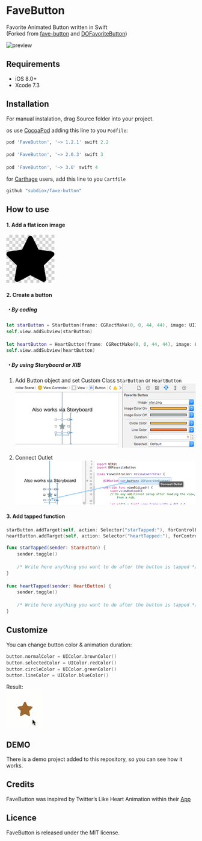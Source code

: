 # FaveButton
Favorite Animated Button written in Swift  
(Forked from [fave-button](https://github.com/xhamr/yosei-yamagishi/fave-button) and [DOFavoriteButton](https://github.com/okmr-d/DOFavoriteButton))

![preview](https://github.com/xhamr/fave-button/blob/master/fave-button1.gif)


## Requirements

- iOS 8.0+
- Xcode 7.3

## Installation

For manual instalation, drag Source folder into your project.

os use [CocoaPod](https://cocoapods.org) adding this line to you `Podfile`:

```ruby
pod 'FaveButton', '~> 1.2.1' swift 2.2

pod 'FaveButton', '~> 2.0.3' swift 3

pod 'FaveButton', '~> 3.0' swift 4
```

for [Carthage](https://github.com/Carthage/Carthage) users, add this line to you `Cartfile`

```ruby
github "subdiox/fave-button"
```

## How to use
#### 1. Add a flat icon image
![Flat Icon Image](https://raw.githubusercontent.com/okmr-d/okmr-d.github.io/master/img/DOFavoriteButton/flatIconImage.png)

#### 2. Create a button
##### ・By coding
```swift
let starButton = StarButton(frame: CGRectMake(0, 0, 44, 44), image: UIImage(named: "star.png"))
self.view.addSubview(starButton)

let heartButton = HeartButton(frame: CGRectMake(0, 0, 44, 44), image: UIImage(named: "heart.png"))
self.view.addSubview(heartButton)
```

##### ・By using Storyboard or XIB
1. Add Button object and set Custom Class `StarButton` or `HeartButton`  
![via Storyboard](https://raw.githubusercontent.com/okmr-d/okmr-d.github.io/master/img/DOFavoriteButton/storyboard.png)

2. Connect Outlet  
![connect outlet](https://raw.githubusercontent.com/okmr-d/okmr-d.github.io/master/img/DOFavoriteButton/connect.png)

#### 3. Add tapped function
```swift
starButton.addTarget(self, action: Selector("starTapped:"), forControlEvents: .TouchUpInside)
heartButton.addTarget(self, action: Selector("heartTapped:"), forControlEvents: .TouchUpInside)
```
```swift
func starTapped(sender: StarButton) {
    sender.toggle()
    
    /* Write here anything you want to do after the button is tapped */
}

func heartTapped(sender: HeartButton) {
    sender.toggle()
    
    /* Write here anything you want to do after the button is tapped */
}
```

## Customize
You can change button color & animation duration:
```swift
button.normalColor = UIColor.brownColor()
button.selectedColor = UIColor.redColor()
button.circleColor = UIColor.greenColor()
button.lineColor = UIColor.blueColor()
```
Result:  
![Customize](https://raw.githubusercontent.com/okmr-d/okmr-d.github.io/master/img/DOFavoriteButton/changeColor.gif)

## DEMO
There is a demo project added to this repository, so you can see how it works.

## Credits
FaveButton was inspired by Twitter’s Like Heart Animation within their [App](https://itunes.apple.com/us/app/twitter/id333903271)

## Licence
FaveButton is released under the MIT license.
